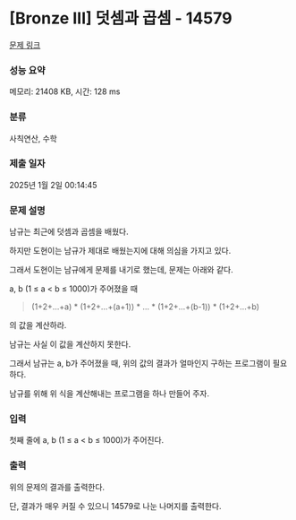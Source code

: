 # [Bronze III] 덧셈과 곱셈 - 14579 

[문제 링크](https://www.acmicpc.net/problem/14579) 

### 성능 요약

메모리: 21408 KB, 시간: 128 ms

### 분류

사칙연산, 수학

### 제출 일자

2025년 1월 2일 00:14:45

### 문제 설명

<p>남규는 최근에 덧셈과 곱셈을 배웠다.</p>

<p>하지만 도현이는 남규가 제대로 배웠는지에 대해 의심을 가지고 있다.</p>

<p>그래서 도현이는 남규에게 문제를 내기로 했는데, 문제는 아래와 같다.</p>

<p>a, b (1 ≤ a < b ≤ 1000)가 주어졌을 때</p>

<blockquote>
<p>(1+2+…+a) * (1+2+…+(a+1)) * … * (1+2+…+(b-1)) * (1+2+…+b)</p>
</blockquote>

<p>의 값을 계산하라.</p>

<p>남규는 사실 이 값을 계산하지 못한다.</p>

<p>그래서 남규는 a, b가 주어졌을 때, 위의 값의 결과가 얼마인지 구하는 프로그램이 필요하다.</p>

<p>남규를 위해 위 식을 계산해내는 프로그램을 하나 만들어 주자.</p>

### 입력 

 <p>첫째 줄에 a, b (1 ≤ a < b ≤ 1000)가 주어진다.</p>

### 출력 

 <p>위의 문제의 결과를 출력한다.</p>

<p>단, 결과가 매우 커질 수 있으니 14579로 나눈 나머지를 출력한다.</p>

